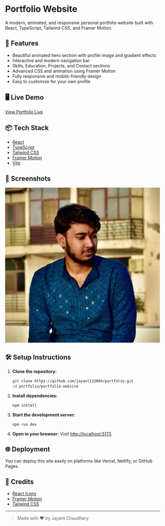 # Portfolio Website

A modern, animated, and responsive personal portfolio website built with React, TypeScript, Tailwind CSS, and Framer Motion.

## 🚀 Features
- Beautiful animated hero section with profile image and gradient effects
- Interactive and modern navigation bar
- Skills, Education, Projects, and Contact sections
- Advanced CSS and animation using Framer Motion
- Fully responsive and mobile-friendly design
- Easy to customize for your own profile

## 🖥️ Live Demo
[View Portfolio Live](https://github.com/jayant132004/portfolio)

## 📦 Tech Stack
- [React](https://reactjs.org/)
- [TypeScript](https://www.typescriptlang.org/)
- [Tailwind CSS](https://tailwindcss.com/)
- [Framer Motion](https://www.framer.com/motion/)
- [Vite](https://vitejs.dev/)

## 📸 Screenshots
![Portfolio Screenshot](./src/assets/profile.jpeg)

## 🛠️ Setup Instructions
1. **Clone the repository:**
   ```bash
   git clone https://github.com/jayant132004/portfolio.git
   cd portfolio/portfolio-website
   ```
2. **Install dependencies:**
   ```bash
   npm install
   ```
3. **Start the development server:**
   ```bash
   npm run dev
   ```
4. **Open in your browser:**
   Visit [http://localhost:5173](http://localhost:5173)

## 🌐 Deployment
You can deploy this site easily on platforms like Vercel, Netlify, or GitHub Pages.

## 🙏 Credits
- [React Icons](https://react-icons.github.io/react-icons/)
- [Framer Motion](https://www.framer.com/motion/)
- [Tailwind CSS](https://tailwindcss.com/)

---

> Made with ❤️ by Jayant Chaudhary
